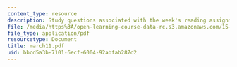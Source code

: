 ```yaml
---
content_type: resource
description: Study questions associated with the week's reading assignment.
file: /media/https%3A/open-learning-course-data-rc.s3.amazonaws.com/15-575-research-seminar-in-it-and-organizations-economic-perspectives-spring-2004/bbcd5a3b71016ecf600492abfab287d2_march11.pdf
file_type: application/pdf
resourcetype: Document
title: march11.pdf
uid: bbcd5a3b-7101-6ecf-6004-92abfab287d2
---
```

